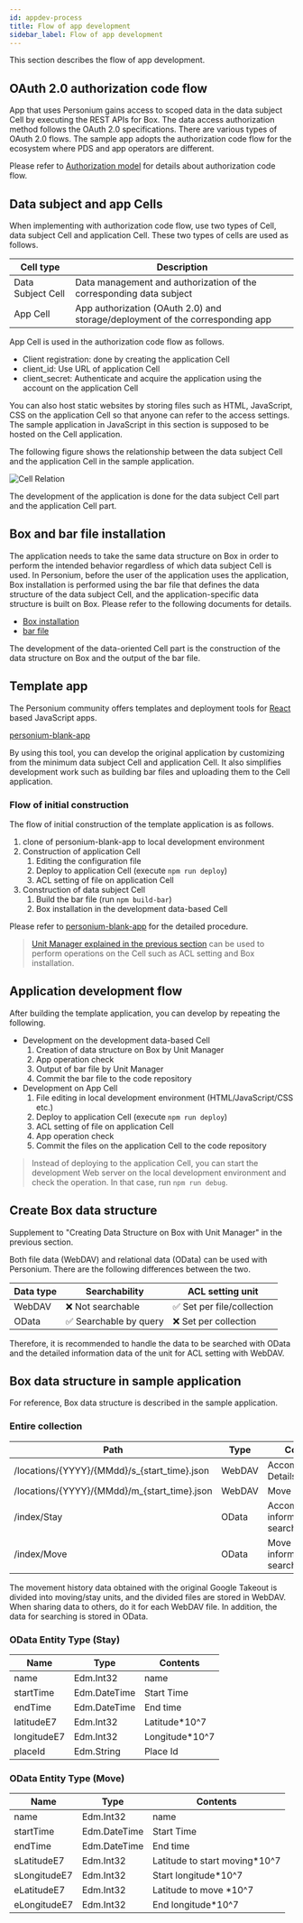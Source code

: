 ```yaml
---
id: appdev-process
title: Flow of app development
sidebar_label: Flow of app development
---
```


This section describes the flow of app development.


## OAuth 2.0 authorization code flow

App that uses Personium gains access to scoped data in the data subject Cell by executing the REST APIs for Box. The data access authorization method follows the OAuth 2.0 specifications. There are various types of OAuth 2.0 flows. The sample app adopts the authorization code flow for the ecosystem where PDS and app operators are different.

Please refer to [Authorization model](../user_guide/003_Auth.md#app-authorization) for details about authorization code flow.

## Data subject and app Cells

When implementing with authorization code flow, use two types of Cell, data subject Cell and application Cell. These two types of cells are used as follows.

| Cell type | Description |
|----|----|
|Data Subject Cell | Data management and authorization of the corresponding data subject|
|App Cell|App authorization (OAuth 2.0) and storage/deployment of the corresponding app|

App Cell is used in the authorization code flow as follows.

* Client registration: done by creating the application Cell
* client_id: Use URL of application Cell
* client_secret: Authenticate and acquire the application using the account on the application Cell

You can also host static websites by storing files such as HTML, JavaScript, CSS on the application Cell so that anyone can refer to the access settings. The sample application in JavaScript in this section is supposed to be hosted on the Cell application.

The following figure shows the relationship between the data subject Cell and the application Cell in the sample application.

![Cell Relation](assets/getting-started/cell_relation.png)

The development of the application is done for the data subject Cell part and the application Cell part.

## Box and bar file installation

The application needs to take the same data structure on Box in order to perform the intended behavior regardless of which data subject Cell is used. In Personium, before the user of the application uses the application, Box installation is performed using the bar file that defines the data structure of the data subject Cell, and the application-specific data structure is built on Box. Please refer to the following documents for details.

* [Box installation](../apiref/007_Box_install.md)
* [bar file](../apiref/301_Bar_File.md)

The development of the data-oriented Cell part is the construction of the data structure on Box and the output of the bar file.

## Template app

The Personium community offers templates and deployment tools for [React](https://reactjs.org/) based JavaScript apps.

[personium-blank-app](https://github.com/personium/personium-blank-app)

By using this tool, you can develop the original application by customizing from the minimum data subject Cell and application Cell. It also simplifies development work such as building bar files and uploading them to the Cell application.

### Flow of initial construction

The flow of initial construction of the template application is as follows.

1. clone of personium-blank-app to local development environment
2. Construction of application Cell
   1. Editing the configuration file
   2. Deploy to application Cell (execute `npm run deploy`)
   3. ACL setting of file on application Cell
3. Construction of data subject Cell
   1. Build the bar file (run `npm build-bar`)
   2. Box installation in the development data-based Cell

Please refer to [personium-blank-app](https://github.com/personium/personium-blank-app) for the detailed procedure.

> [Unit Manager explained in the previous section](./appdev-management-tool.md) can be used to perform operations on the Cell such as ACL setting and Box installation.

## Application development flow

After building the template application, you can develop by repeating the following.

* Development on the development data-based Cell
  1. Creation of data structure on Box by Unit Manager
  2. App operation check
  3. Output of bar file by Unit Manager
  4. Commit the bar file to the code repository
* Development on App Cell
  1. File editing in local development environment (HTML/JavaScript/CSS etc.)
  2. Deploy to application Cell (execute `npm run deploy`)
  3. ACL setting of file on application Cell
  4. App operation check
  5. Commit the files on the application Cell to the code repository

> Instead of deploying to the application Cell, you can start the development Web server on the local development environment and check the operation. In that case, run `npm run debug`.

## Create Box data structure

Supplement to "Creating Data Structure on Box with Unit Manager" in the previous section.

Both file data (WebDAV) and relational data (OData) can be used with Personium. There are the following differences between the two.

| Data type | Searchability | ACL setting unit |
|--------|-----|------------|
|WebDAV|❌ Not searchable | ✅ Set per file/collection |
|OData|✅ Searchable by query | ❌ Set per collection |

Therefore, it is recommended to handle the data to be searched with OData and the detailed information data of the unit for ACL setting with WebDAV.

## Box data structure in sample application

For reference, Box data structure is described in the sample application.

### Entire collection

| Path | Type | Content |
|----|----|----|
|/locations/{YYYY}/{MMdd}/s_{start_time}.json|WebDAV|Accommodation Details|
|/locations/{YYYY}/{MMdd}/m_{start_time}.json|WebDAV|Move Details |
|/index/Stay|OData|Accommodation information for search|
|/index/Move|OData|Move information for search|

The movement history data obtained with the original Google Takeout is divided into moving/stay units, and the divided files are stored in WebDAV. When sharing data to others, do it for each WebDAV file. In addition, the data for searching is stored in OData.

### OData Entity Type (Stay)

|Name|Type|Contents|
|----|----|----|
|name|Edm.Int32|name|
|startTime|Edm.DateTime|Start Time|
|endTime|Edm.DateTime|End time|
|latitudeE7|Edm.Int32|Latitude*10^7|
|longitudeE7|Edm.Int32|Longitude*10^7|
|placeId|Edm.String|Place Id|

### OData Entity Type (Move)

|Name|Type|Contents|
|----|----|----|
|name|Edm.Int32|name|
|startTime|Edm.DateTime|Start Time|
|endTime|Edm.DateTime|End time|
|sLatitudeE7|Edm.Int32|Latitude to start moving*10^7|
|sLongitudeE7|Edm.Int32| Start longitude*10^7|
|eLatitudeE7|Edm.Int32|Latitude to move *10^7|
|eLongitudeE7|Edm.Int32| End longitude*10^7|
